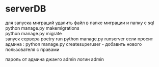 # serverDB
для запуска миграций удалить файл в папке миграции и папку с sql
python manage.py makemigrations  
python manage.py migrate  
 запуск сервера poetry run python manage.py runserver 
если просит админа : 
python manage.py createsuperuser - добавить нового пользователя с правами 


пароль от админа джанго admin 
логин admin